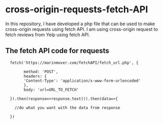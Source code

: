 # cross-origin-requests-fetch-API
In this repository, I have developed a php file that can be used to make cross-origin requests using fetch API.
I am using cross-origin request to fetch reviews from Yelp using fetch API.

## The fetch API code for requests

      fetch('https://marinmover.com/fetchAPI/fetch_url.php', {

            method: 'POST',
            headers: {
            'Content-Type': 'application/x-www-form-urlencoded'
            },
            body: 'url=URL_TO_FETCH'

      }).then(response=>response.text()).then(data=>{

        //do what you want with the data from response
        
      })

